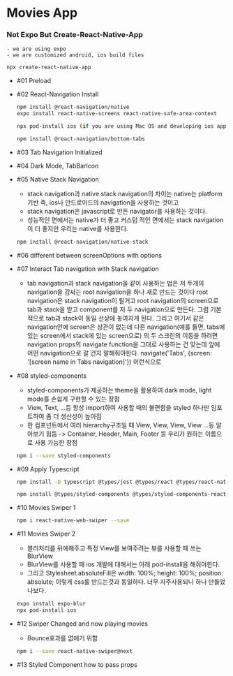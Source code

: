 # Movies App

### Not Expo But Create-React-Native-App

    - we are using expo
    - we are customized android, ios build files

```bash
npx create-react-native-app
```

- #01 Preload

- #02 React-Navigation Install

  ```bash
  npm install @react-navigation/native
  expo install react-native-screens react-native-safe-area-context

  npx pod-install ios (if you are using Mac OS and developing ios app)

  npm install @react-navigation/bottom-tabs
  ```

- #03 Tab Navigation Initialized

- #04 Dark Mode, TabBarIcon

- #05 Native Stack Navigation

  - stack navigation과 native stack navigation의 차이는 native는 platform기반 즉, ios나 안드로이드의 navigation을 사용하는 것이고
  - stack navigation은 javascript로 만든 navigator를 사용하는 것이다.
  - 성능적인 면에서는 native가 더 좋고 커스텀 적인 면에서는 stack navigation이 더 좋지만 우리는 native를 사용한다.

  ```bash
  npm install @react-navigation/native-stack
  ```

- #06 different between screenOptions with options

- #07 Interact Tab navigation with Stack navigation

  - tab navigation과 stack navigation을 같이 사용하는 법은 저 두개의 navigation을 감싸는 root navigation을 하나 새로 만드는 것이다
    root navigation은 stack navigation이 될거고 root navigation의 screen으로 tab과 stack을 받고 component를 저 두 navigation으로 만든다.
    그럼 기본적으로 tab과 stack이 동일 선상에 놓여지게 된다. 그리고 여기서 같은 navigation안에 screen은 상관이 없는데 다른 navigation(예를 들면, tabs에 있는 screen에서 stack에 있는 screen으로)
    의 두 스크린의 이동을 하려면 navigation props의 navigate function을 그대로 사용하는 건 맞는데 앞에 어떤 navigation으로 갈 건지 말해줘야한다.
    navigate('Tabs', {screen: '[screen name in Tabs navigation]'}) 이런식으로

- #08 styled-components

  - styled-components가 제공하는 theme을 활용하여 dark mode, light mode를 손쉽게 구현할 수 있는 장점
  - View, Text, ...등 항상 import하여 사용할 때의 불편함을 styled 하나만 임포트하여 좀 더 생산성이 높아짐
  - 한 컴포넌트에서 여러 hierarchy구조일 때 View, View, View, View ...등 알아보기 힘듬 -> Container, Header, Main, Footer 등 우리가 원하는 이름으로 사용 가능한 장점

  ```bash
  npm i --save styled-components
  ```

- #09 Apply Typescript

  ```bash
  npm install -D typescript @types/jest @types/react @types/react-native @types/react-test-renderer

  npm install @types/styled-components @types/styled-components-react-native
  ```

- #10 Movies Swiper 1

  ```bash
  npm i react-native-web-swiper --save
  ```

- #11 Movies Swiper 2

  - 블러처리를 뒤에해주고 특정 View를 보여주려는 뷰를 사용할 때 쓰는 BlurView
  - BlurView를 사용할 때 ios 개발에 대해서는 아래 pod-install을 해줘야한다.
  - 그리고 Stylesheet.absoluteFill은 width: 100%; height: 100%; position: absolute; 이렇게 css를 만드는것과 동일하다. 너무 자주사용되니 하나 만들었나보다.

  ```bash
  expo install expo-blur
  npx pod-install ios
  ```

- #12 Swiper Changed and now playing movies

  - Bounce효과를 없애기 위함

  ```bash
  npm i --save react-native-swiper@next
  ```

- #13 Styled Component how to pass props
